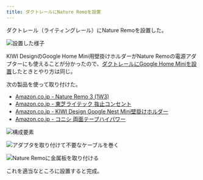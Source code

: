 ```yaml
---
title: ダクトレールにNature Remoを設置
---
```


ダクトレール（ライティングレール）にNature Remoを設置した。

![](https://i.imgur.com/MAhbXNVh.jpg "設置した様子")

KIWI DesignのGoogle Home Mini用壁掛けホルダーがNature Remoの電源アダプターにも使えることが分かったので、[ダクトレールにGoogle Home Miniを設置](/articles/2020-12-19-google-home-mini-on-rails)したときとやり方は同じ。

次の製品を使って取り付けた。

- [Amazon.co.jp - Nature Remo 3 (1W3)](https://www.amazon.co.jp/dp/B08BLSLWH4)
- [Amazon.co.jp - 東芝ライテック 抜止コンセント](https://www.amazon.co.jp/dp/B01M7RME5D)
- [Amazon.co.jp - KIWI Design Google Nest Mini壁掛けホルダー](https://www.amazon.co.jp/dp/B086HJL73H)
- [Amazon.co.jp - コニシ 両面テープハイパワー](https://www.amazon.co.jp/dp/B00KID1QKC)

![](https://i.imgur.com/6bRMY22h.jpg "構成要素")

![](https://i.imgur.com/vsB6zGch.jpg "アダプタを取り付けて不要なケーブルを巻く")

![](https://i.imgur.com/Mrq2MqVh.jpg "Nature Remoに金属板を取り付ける")

これを適当なところに設置すると完成。
